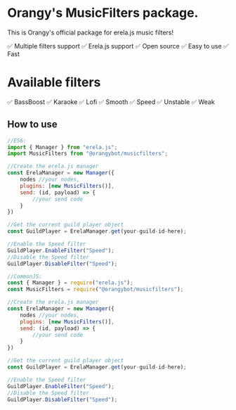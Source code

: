 # Orangy's MusicFilters package.

This is Orangy's official package for erela.js music filters!

:white_check_mark: Multiple filters support
:white_check_mark: Erela.js support
:white_check_mark: Open source
:white_check_mark: Easy to use
:white_check_mark: Fast

# Available filters

:white_check_mark: BassBoost
:white_check_mark: Karaoke
:white_check_mark: Lofi
:white_check_mark: Smooth
:white_check_mark: Speed
:white_check_mark: Unstable
:white_check_mark: Weak

## How to use

```javascript
//ES6:
import { Manager } from "erela.js";
import MusicFilters from "@orangybot/musicfilters";

//Create the erela.js manager
const ErelaManager = new Manager({
    nodes //your nodes,
    plugins: [new MusicFilters()],
    send: (id, payload) => {
        //your send code
    }
})

//Get the current guild player object
const GuildPlayer = ErelaManager.get(your-guild-id-here);

//Enable the Speed filter
GuildPlayer.EnableFilter("Speed");
//Disable the Speed filter
GuildPlayer.DisableFilter("Speed");

//CommonJS:
const { Manager } = require("erela.js");
const MusicFilters = require("@orangybot/musicfilters");

//Create the erela.js manager
const ErelaManager = new Manager({
    nodes //your nodes,
    plugins: [new MusicFilters()],
    send: (id, payload) => {
        //your send code
    }
})

//Get the current guild player object
const GuildPlayer = ErelaManager.get(your-guild-id-here);

//Enable the Speed filter
GuildPlayer.EnableFilter("Speed");
//Disable the Speed filter
GuildPlayer.DisableFilter("Speed");
```
